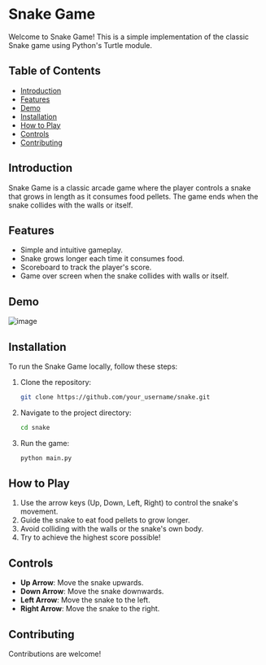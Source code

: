 # Snake Game

Welcome to Snake Game! This is a simple implementation of the classic Snake game using Python's Turtle module.

## Table of Contents

- [Introduction](#introduction)
- [Features](#features)
- [Demo](#demo)
- [Installation](#installation)
- [How to Play](#how-to-play)
- [Controls](#controls)
- [Contributing](#contributing)

## Introduction

Snake Game is a classic arcade game where the player controls a snake that grows in length as it consumes food pellets. The game ends when the snake collides with the walls or itself.

## Features

- Simple and intuitive gameplay.
- Snake grows longer each time it consumes food.
- Scoreboard to track the player's score.
- Game over screen when the snake collides with walls or itself.

## Demo

![image](https://github.com/esolano92/Snake/assets/78500300/882f9040-5669-4c16-8423-b5273b0d74c3)

## Installation

To run the Snake Game locally, follow these steps:

1. Clone the repository:

   ```bash
   git clone https://github.com/your_username/snake.git
   ```

2. Navigate to the project directory:

   ```bash
   cd snake
   ```
   
3. Run the game:

   ```bash
   python main.py
   ```

## How to Play

1. Use the arrow keys (Up, Down, Left, Right) to control the snake's movement.
2. Guide the snake to eat food pellets to grow longer.
3. Avoid colliding with the walls or the snake's own body.
4. Try to achieve the highest score possible!

## Controls

- **Up Arrow**: Move the snake upwards.
- **Down Arrow**: Move the snake downwards.
- **Left Arrow**: Move the snake to the left.
- **Right Arrow**: Move the snake to the right.

## Contributing

Contributions are welcome!


